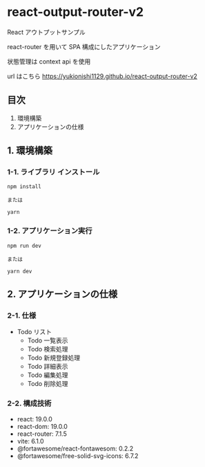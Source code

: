 # react-output-router-v2

React アウトプットサンプル

react-router を用いて SPA 構成にしたアプリケーション

状態管理は context api を使用

url はこちら
https://yukionishi1129.github.io/react-output-router-v2

## 目次

1. 環境構築
2. アプリケーションの仕様

## 1. 環境構築

### 1-1. ライブラリ インストール

```
npm install

または

yarn
```

### 1-2. アプリケーション実行

```
npm run dev

または

yarn dev
```

## 2. アプリケーションの仕様

### 2-1. 仕様

- Todo リスト
  - Todo 一覧表示
  - Todo 検索処理
  - Todo 新規登録処理
  - Todo 詳細表示
  - Todo 編集処理
  - Todo 削除処理

### 2-2. 構成技術

- react: 19.0.0
- react-dom: 19.0.0
- react-router: 7.1.5
- vite: 6.1.0
- @fortawesome/react-fontawesom: 0.2.2
- @fortawesome/free-solid-svg-icons: 6.7.2
